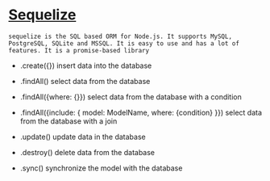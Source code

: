# [Sequelize](https://sequelize.org/)

    sequelize is the SQL based ORM for Node.js. It supports MySQL, PostgreSQL, SQLite and MSSQL. It is easy to use and has a lot of features. It is a promise-based library

- .create({}) insert data into the database
- .findAll() select data from the database
- .findAll({where: {}}) select data from the database with a condition
- .findAll({include: {
  model: ModelName,
  where: {condition}
  }}) select data from the database with a join

- .update() update data in the database
- .destroy() delete data from the database
- .sync() synchronize the model with the database
